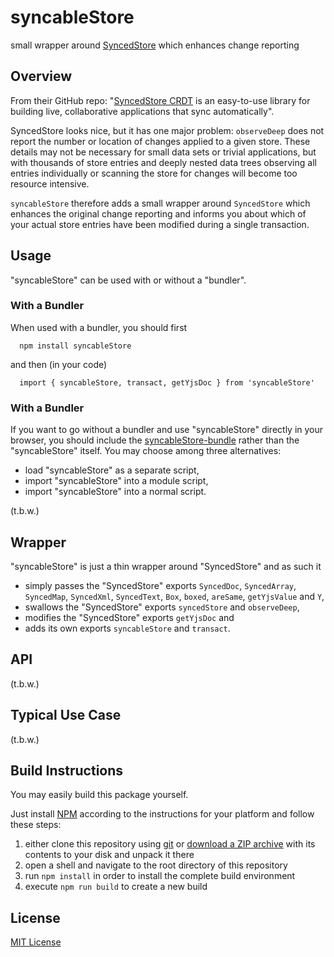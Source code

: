 # syncableStore #

small wrapper around [SyncedStore](https://github.com/YousefED/SyncedStore) which enhances change reporting


## Overview ##

From their GitHub repo: "[SyncedStore CRDT](https://github.com/YousefED/SyncedStore) is an easy-to-use library for building live, collaborative applications that sync automatically".

SyncedStore looks nice, but it has one major problem: `observeDeep` does not report the number or location of changes applied to a given store. These details may not be necessary for small data sets or trivial applications, but with thousands of store entries and deeply nested data trees observing all entries individually or scanning the store for changes will become too resource intensive.

`syncableStore` therefore adds a small wrapper around `SyncedStore` which enhances the original change reporting and informs you about which of your actual store entries have been modified during a single transaction.

## Usage ##

"syncableStore" can be used with or without a "bundler".

### With a Bundler ###

When used with a bundler, you should first

```
  npm install syncableStore
```

and then (in your code)

```
  import { syncableStore, transact, getYjsDoc } from 'syncableStore'
```

### With a Bundler ###

If you want to go without a bundler and use "syncableStore" directly in your browser, you should include the [syncableStore-bundle](https://github.com/rozek/syncableStore-bundle) rather than the "syncableStore" itself.
You may choose among three alternatives:

* load "syncableStore" as a separate script,
* import "syncableStore" into a module script,
* import "syncableStore" into a normal script.

(t.b.w.)

## Wrapper ##

"syncableStore" is just a thin wrapper around "SyncedStore" and as such it

* simply passes the "SyncedStore" exports `SyncedDoc`, `SyncedArray`, `SyncedMap`, `SyncedXml`, `SyncedText`, `Box`, `boxed`, `areSame`, `getYjsValue` and `Y`,
* swallows the "SyncedStore" exports `syncedStore` and `observeDeep`,
* modifies the "SyncedStore" exports `getYjsDoc` and
* adds its own exports `syncableStore` and `transact`.

## API ##

(t.b.w.)

## Typical Use Case ##

(t.b.w.)

## Build Instructions ##

You may easily build this package yourself.

Just install [NPM](https://docs.npmjs.com/) according to the instructions for your platform and follow these steps:

1. either clone this repository using [git](https://git-scm.com/) or [download a ZIP archive](https://github.com/rozek/syncableStore/archive/refs/heads/main.zip) with its contents to your disk and unpack it there 
2. open a shell and navigate to the root directory of this repository
3. run `npm install` in order to install the complete build environment
4. execute `npm run build` to create a new build

## License ##

[MIT License](LICENSE.md)
